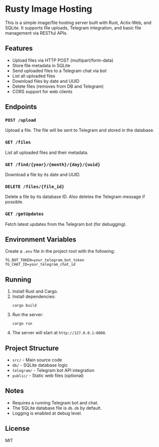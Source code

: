 # Rusty Image Hosting

This is a simple image/file hosting server built with Rust, Actix-Web, and SQLite. It supports file uploads, Telegram integration, and basic file management via RESTful APIs.

## Features
- Upload files via HTTP POST (multipart/form-data)
- Store file metadata in SQLite
- Send uploaded files to a Telegram chat via bot
- List all uploaded files
- Download files by date and UUID
- Delete files (removes from DB and Telegram)
- CORS support for web clients

## Endpoints

### `POST /upload`
Upload a file. The file will be sent to Telegram and stored in the database.

### `GET /files`
List all uploaded files and their metadata.

### `GET /find/{year}/{month}/{day}/{uuid}`
Download a file by its date and UUID.

### `DELETE /files/{file_id}`
Delete a file by its database ID. Also deletes the Telegram message if possible.

### `GET /getUpdates`
Fetch latest updates from the Telegram bot (for debugging).

## Environment Variables
Create a `.env` file in the project root with the following:

```
TG_BOT_TOKEN=your_telegram_bot_token
TG_CHAT_ID=your_telegram_chat_id
```

## Running

1. Install Rust and Cargo.
2. Install dependencies:
   ```
   cargo build
   ```
3. Run the server:
   ```
   cargo run
   ```
4. The server will start at `http://127.0.0.1:8000`.

## Project Structure
- `src/` - Main source code
- `db/` - SQLite database logic
- `telegram/` - Telegram bot API integration
- `public/` - Static web files (optional)

## Notes
- Requires a running Telegram bot and chat.
- The SQLite database file is `db.db` by default.
- Logging is enabled at debug level.

## License
MIT
